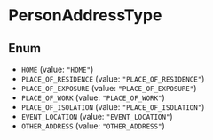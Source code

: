 # PersonAddressType

## Enum

* `HOME` (value: `"HOME"`)
* `PLACE_OF_RESIDENCE` (value: `"PLACE_OF_RESIDENCE"`)
* `PLACE_OF_EXPOSURE` (value: `"PLACE_OF_EXPOSURE"`)
* `PLACE_OF_WORK` (value: `"PLACE_OF_WORK"`)
* `PLACE_OF_ISOLATION` (value: `"PLACE_OF_ISOLATION"`)
* `EVENT_LOCATION` (value: `"EVENT_LOCATION"`)
* `OTHER_ADDRESS` (value: `"OTHER_ADDRESS"`)
